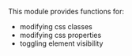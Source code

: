 This module provides functions for:

- modifying css classes
- modifying css properties
- toggling element visibility
